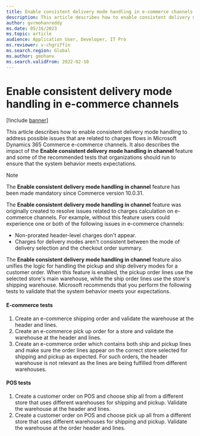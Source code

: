 ```yaml
---
title: Enable consistent delivery mode handling in e-commerce channels
description: This article describes how to enable consistent delivery mode handling to address possible issues that are related to charges flows in Microsoft Dynamics 365 Commerce e-commerce channels.
author: gvrmohanreddy
ms.date: 05/16/2023
ms.topic: article
audience: Application User, Developer, IT Pro
ms.reviewer: v-chgriffin
ms.search.region: Global
ms.author: gmohanv
ms.search.validFrom: 2022-02-10
---
```


# Enable consistent delivery mode handling in e-commerce channels 

[!include [banner](includes/banner.md)]

This article describes how to enable consistent delivery mode handling to address possible issues that are related to charges flows in Microsoft Dynamics 365 Commerce e-commerce channels. It also describes the impact of the **Enable consistent delivery mode handling in channel** feature and some of the recommended tests that organizations should run to ensure that the system behavior meets expectations.

> [!NOTE]
> The **Enable consistent delivery mode handling in channel** feature has been made mandatory since Commerce version 10.0.31.

The **Enable consistent delivery mode handling in channel** feature was originally created to resolve issues related to charges calculation on e-commerce channels. For example, without this feature users could experience one or both of the following issues in e-commerce channels:
- Non-prorated header-level charges don't appear.
- Charges for delivery modes aren't consistent between the mode of delivery selection and the checkout order summary.

The **Enable consistent delivery mode handling in channel** feature also unifies the logic for handling the pickup and ship delivery modes for a customer order. When this feature is enabled, the pickup order lines use the selected store's main warehouse, while the ship order lines use the store's shipping warehouse. Microsoft recommends that you perform the following tests to validate that the system behavior meets your expectations.

#### E-commerce tests

1. Create an e-commerce shipping order and validate the warehouse at the header and lines.
1. Create an e-commerce pick up order for a store and validate the warehouse at the header and lines. 
1. Create an e-commerce order which contains both ship and pickup lines and make sure the order lines appear on the correct store selected for shipping and pickup as expected. For such orders, the header warehouse is not relevant as the lines are being fulfilled from different warehouses.

#### POS tests

1. Create a customer order on POS and choose ship all from a different store that uses different warehouses for shipping and pickup. Validate the warehouse at the header and lines.
1. Create a customer order on POS and choose pick up all from a different store that uses different warehouses for shipping and pickup. Validate the warehouse at the order header and lines.
